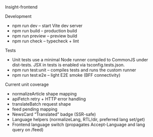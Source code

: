 Insight-frontend

Development

- npm run dev – start Vite dev server
- npm run build – production build
- npm run preview – preview build
- npm run check – typecheck + lint

Tests

- Unit tests use a minimal Node runner compiled to CommonJS under dist-tests. JSX in tests is enabled via tsconfig.tests.json.
- npm run test:unit – compiles tests and runs the custom runner
- npm run test:e2e – light E2E smoke (BFF connectivity)

Current unit coverage

- normalizeArticle shape mapping
- apiFetch retry + HTTP error handling
- translateBatch request shape
- feed pending mapping
- NewsCard “Translated” badge (SSR-safe)
- Language helpers (normalizeLang, RTL/dir, preferred lang set/get)
- Frontend language switch (propagates Accept-Language and lang query on /feed)
